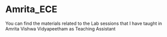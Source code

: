 # Amrita_ECE
You can find the materials related to the Lab sessions that I have taught in Amrita Vishwa Vidyapeetham as Teaching Assistant
